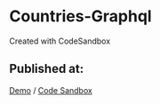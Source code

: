 # Countries-Graphql
Created with CodeSandbox

## Published at:
[Demo](https://countries-graphql-demo.netlify.app/) / 
[Code Sandbox](https://codesandbox.io/s/white-sun-ycx92r?file=/src/components/Country.js)
